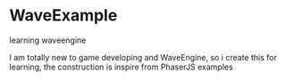 WaveExample
===========

learning waveengine

I am totally new to game developing and WaveEngine, so i create this for learning, the construction is inspire from PhaserJS examples
